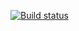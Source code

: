 [![Build status](https://ci.appveyor.com/api/projects/status/1k2w4151924a0oum?svg=true)](https://ci.appveyor.com/project/Sormat59/dz-3-2-setupci)
